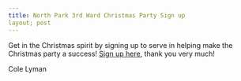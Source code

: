 ```yaml
---
title: North Park 3rd Ward Christmas Party Sign up
layout; post
---
```


Get in the Christmas spirit by signing up to serve in helping make the Christmas party a success! [Sign up here](https://docs.google.com/forms/d/1OJpVrh3HBiMzwHMszn_a9sX_YkpXfipTCWgX06ktvb8/edit?usp=drivesdk), thank you very much!

Cole Lyman
